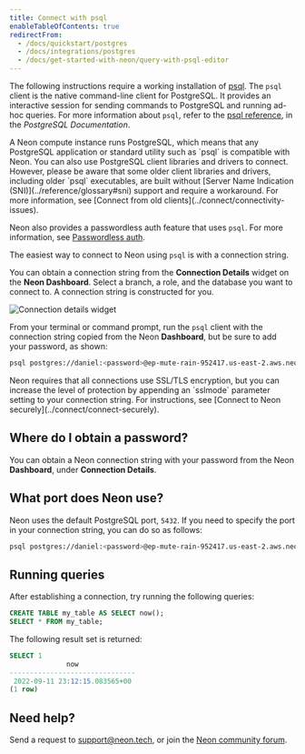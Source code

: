 ```yaml
---
title: Connect with psql
enableTableOfContents: true
redirectFrom:
  - /docs/quickstart/postgres
  - /docs/integrations/postgres
  - /docs/get-started-with-neon/query-with-psql-editor
---
```


The following instructions require a working installation of [psql](https://www.postgresql.org/download/). The `psql` client is the native command-line client for PostgreSQL. It provides an interactive session for sending commands to PostgreSQL and running ad-hoc queries. For more information about `psql`, refer to the [psql reference](https://www.postgresql.org/docs/15/app-psql.html), in the _PostgreSQL Documentation_.

<Admonition type="note">
A Neon compute instance runs PostgreSQL, which means that any PostgreSQL application or standard utility such as `psql` is compatible with Neon. You can also use PostgreSQL client libraries and drivers to connect. However, please be aware that some older client libraries and drivers, including older `psql` executables, are built without [Server Name Indication (SNI)](../reference/glossary#sni) support and require a workaround. For more information, see [Connect from old clients](../connect/connectivity-issues).

Neon also provides a passwordless auth feature that uses `psql`. For more information, see [Passwordless auth](../connect/passwordless-connect).
</Admonition>

The easiest way to connect to Neon using `psql` is with a connection string.

You can obtain a connection string from the **Connection Details** widget on the **Neon Dashboard**. Select a branch, a role, and the database you want to connect to. A connection string is constructed for you.

![Connection details widget](/docs/connect/connection_details.png)

From your terminal or command prompt, run the `psql` client with the connection string copied from the Neon **Dashboard**, but be sure to add your password, as shown:

```bash
psql postgres://daniel:<password>@ep-mute-rain-952417.us-east-2.aws.neon.tech/neondb
```

<Admonition type="note">
Neon requires that all connections use SSL/TLS encryption, but you can increase the level of protection by appending an `sslmode` parameter setting to your connection string. For instructions, see [Connect to Neon securely](../connect/connect-securely).
</Admonition>

## Where do I obtain a password?

You can obtain a Neon connection string with your password from the Neon **Dashboard**, under **Connection Details**.

## What port does Neon use?

Neon uses the default PostgreSQL port, `5432`. If you need to specify the port in your connection string, you can do so as follows:

```bash
psql postgres://daniel:<password>@ep-mute-rain-952417.us-east-2.aws.neon.tech:5432/neondb
```

## Running queries

After establishing a connection, try running the following queries:

```sql
CREATE TABLE my_table AS SELECT now();
SELECT * FROM my_table;
```

The following result set is returned:

```sql
SELECT 1
              now
-------------------------------
 2022-09-11 23:12:15.083565+00
(1 row)
```

## Need help?

Send a request to [support@neon.tech](mailto:support@neon.tech), or join the [Neon community forum](https://community.neon.tech/).

